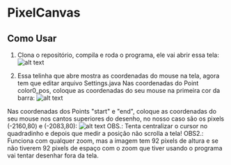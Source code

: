 # PixelCanvas

## Como Usar

1. Clona o repositório, compila e roda o programa, ele vai abrir essa tela:
![alt text](http://i.imgur.com/hUee5MY.png "lol")

2. Essa telinha que abre mostra as coordenadas do mouse na tela, agora tem que editar arquivo Settings.java
Nas coordenadas do Point color0_pos, coloque as coordenadas do seu mouse na primeira cor da barra:
![alt text](http://i.imgur.com/XjZiEH2.png "lol")

Nas coordenadas dos Points "start" e "end", coloque as coordenadas do seu mouse nos cantos superiores do desenho,
no nosso caso são os pixels (-2160,80) e (-2083,80):
![alt text](http://i.imgur.com/CeQyDv8.png "lol")
OBS.: Tenta centralizar o cursor no quadradinho e depois que medir a posição não scrolla a tela!
OBS2.: Funciona com qualquer zoom, mas a imagem tem 92 pixels de altura e se não tiverem 92 pixels de espaço
com o zoom que tiver usando o programa vai tentar desenhar fora da tela.



